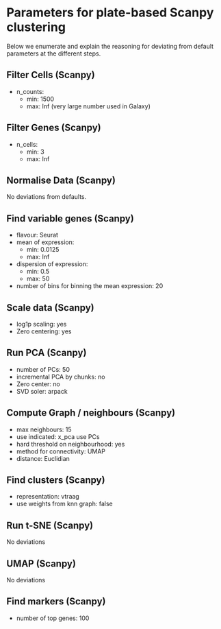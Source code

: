 # Parameters for plate-based Scanpy clustering

Below we enumerate and explain the reasoning for deviating from default parameters at the different steps.

## Filter Cells (Scanpy)

- n_counts:
  - min: 1500
  - max: Inf (very large number used in Galaxy)
  
## Filter Genes (Scanpy)

- n_cells:
  - min: 3
  - max: Inf

## Normalise Data (Scanpy)

No deviations from defaults.

## Find variable genes (Scanpy)

- flavour: Seurat
- mean of expression:
  - min: 0.0125
  - max: Inf
- dispersion of expression:
  - min: 0.5
  - max: 50
- number of bins for binning the mean expression: 20
  
## Scale data (Scanpy)

- log1p scaling: yes
- Zero centering: yes

## Run PCA (Scanpy)

- number of PCs: 50
- incremental PCA by chunks: no
- Zero center: no
- SVD soler: arpack

## Compute Graph / neighbours (Scanpy)

- max neighbours: 15
- use indicated: x_pca use PCs
- hard threshold on neighbourhood: yes
- method for connectivity: UMAP
- distance: Euclidian

## Find clusters (Scanpy)

- representation: vtraag
- use weights from knn graph: false

## Run t-SNE (Scanpy)

No deviations

## UMAP (Scanpy)

No deviations

## Find markers (Scanpy)

- number of top genes: 100
